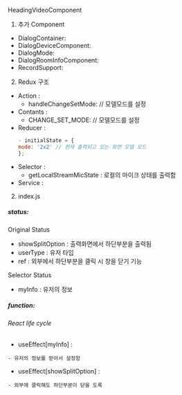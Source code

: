 HeadingVideoComponent

1. 추가 Component
- DialogContainer: 
- DialogDeviceComponent: 
- DialogMode:
- DialogRoomInfoComponent:
- RecordSupport: 

2. Redux 구조
- Action :
  - handleChangeSetMode: // 모델모드를 설정
- Contants :
  - CHANGE_SET_MODE: // 모델모드를 설정
- Reducer :
  ```js
  - initialState = {
  mode: '2x2' // 현재 출력되고 있는 화면 모델 모드
  };
  ```
- Selector :
  - getLocalStreamMicState : 로컬의 마이크 상태를 출력함
- Service :
2. index.js

##### status:
Original Status
- showSplitOption : 출력화면에서 하단부분을 출력됨
- userType : 유저 타입
- ref : 외부에서 하단부분을 클릭 시 창을 닫기 기능

Selector Status
- myInfo : 유저의 정보

##### function:
###### React life cycle

- useEffect[myInfo] :

```
- 유저의 정보를 받아서 설정함
```
- useEffect[showSplitOption] :

```
- 외부에 클릭해도 하단부분이 닫을 도록
```
